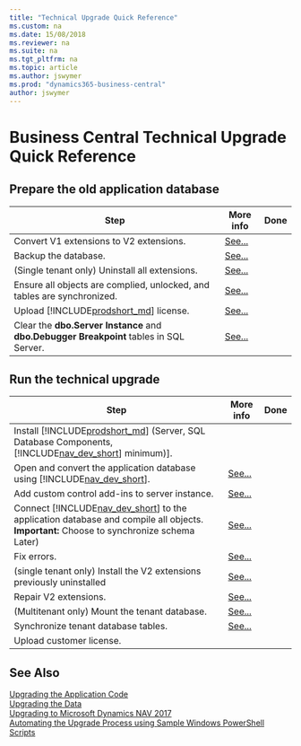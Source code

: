 ```yaml
---
title: "Technical Upgrade Quick Reference"
ms.custom: na
ms.date: 15/08/2018
ms.reviewer: na
ms.suite: na
ms.tgt_pltfrm: na
ms.topic: article
ms.author: jswymer
ms.prod: "dynamics365-business-central"
author: jswymer
---
```

# Business Central Technical Upgrade Quick Reference 

## Prepare the old application database

|Step|More info| Done |
|----|-----------|--|
|Convert V1 extensions to V2 extensions.|[See...](converting-a-database.md#convertv1extensions)||
|Backup the database.|[See...](http://go.microsoft.com/fwlink/?LinkID=296465)|
|(Single tenant only) Uninstall all extensions.|[See...](converting-a-database.md#uninstallextensions)||
|Ensure all objects are complied, unlocked, and tables are synchronized.|[See...](converting-a-database.md#compilesync)||
|Upload [!INCLUDE[prodshort_md](../developer/includes/prodshort.md)] license.|[See...](converting-a-database.md#uploadlicense)||
|Clear the **dbo.Server Instance** and  **dbo.Debugger Breakpoint** tables in SQL Server.|[See...](converting-a-database.md#clearsql)||


## Run the technical upgrade

|Step|More info| Done |
|----|-----------|--|
|Install [!INCLUDE[prodshort_md](../developer/includes/prodshort.md)] (Server, SQL Database Components, [!INCLUDE[nav_dev_short](../developer/includes/nav_dev_short_md.md)] minimum)].||
|Open and convert the application database using [!INCLUDE[nav_dev_short](../developer/includes/nav_dev_short_md.md)].|[See...](converting-a-database.md#convertdb)||
|Add custom control add-ins to server instance.|[See...](converting-a-database.md#controladdins)||
|Connect [!INCLUDE[nav_dev_short](../developer/includes/nav_dev_short_md.md)] to the application database and compile all objects. **Important:** Choose to synchronize schema Later)|[See...](converting-a-database.md#connectserver)||
|Fix errors.|[See...](converting-a-database.md#fixerrors)||
|(single tenant only) Install the V2 extensions previously uninstalled|[See...](converting-a-database.md#installv2extensions)|
|Repair V2 extensions.|[See...](converting-a-database.md#repairextensions)||
|(Multitenant only) Mount the tenant database. |[See...](converting-a-database.md#mounttenant)||
|Synchronize tenant database tables. |[See...](converting-a-database.md#synctenant)||
|Upload customer license. |||


## See Also  
[Upgrading the Application Code](Upgrading-the-Application-Code.md)   
[Upgrading the Data](Upgrading-the-Data.md)   
[Upgrading to Microsoft Dynamics NAV 2017](Upgrading-to-Microsoft-Dynamics-NAV-2017.md)   
[Automating the Upgrade Process using Sample Windows PowerShell Scripts](Automating-the-Upgrade-Process-using-Sample-Windows-PowerShell-Scripts.md)
